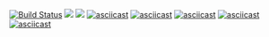 [![Build Status](https://travis-ci.org/konstantin1998/frontend-project-lvl2.svg?branch=master)](https://travis-ci.org/konstantin1998/frontend-project-lvl2)
<a href="https://codeclimate.com/github/konstantin1998/frontend-project-lvl2/maintainability"><img src="https://api.codeclimate.com/v1/badges/b3fd03a7e5e452cb4e8f/maintainability" /></a>
<a href="https://codeclimate.com/github/konstantin1998/frontend-project-lvl2/test_coverage"><img src="https://api.codeclimate.com/v1/badges/b3fd03a7e5e452cb4e8f/test_coverage" /></a>
[![asciicast](https://asciinema.org/a/YFpEL1IiD4I3vQdPBlZxSDsgV.svg)](https://asciinema.org/a/YFpEL1IiD4I3vQdPBlZxSDsgV)
[![asciicast](https://asciinema.org/a/YRBcSymfKtvptF3QG8fnxXBKH.svg)](https://asciinema.org/a/YRBcSymfKtvptF3QG8fnxXBKH)
[![asciicast](https://asciinema.org/a/iPNPhxqGVEEZb4nd6oPvfvRZx.svg)](https://asciinema.org/a/iPNPhxqGVEEZb4nd6oPvfvRZx)
[![asciicast](https://asciinema.org/a/ISa7SDBeYcPAcRBMIemY1EepB.svg)](https://asciinema.org/a/ISa7SDBeYcPAcRBMIemY1EepB)
[![asciicast](https://asciinema.org/a/xwReBf9qQK25HaxV5HvxE3r8f.svg)](https://asciinema.org/a/xwReBf9qQK25HaxV5HvxE3r8f)